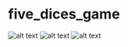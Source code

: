 ﻿# five_dices_game
![alt text](https://sun9-43.userapi.com/impg/lwmtLJZFFbrOs5A-8U0kTs8G4Y81aS4QVYBTNw/EYrgGs1eFLM.jpg?size=738x1600&quality=96&sign=5d1f98db375791781088ae2efa1a67d4)
![alt text](https://sun9-34.userapi.com/impg/-t3mCtU33LN3-ZpNhm9jA2qOB2v7G5gJjapbbQ/mAPRmN1GqXI.jpg?size=738x1600&quality=96&sign=f335e28e013187899c36265b32093c67)
![alt text](https://sun9-47.userapi.com/impg/fFln6nPalozdB_AR95lwHLYX8ZZ4Y9xhnJk0Cg/ovuZCi-GkxQ.jpg?size=738x1600&quality=96&sign=9b6b69fe64b7eb3f292e3c8b9af51ea1)
